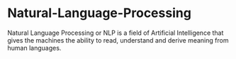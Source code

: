 # Natural-Language-Processing
Natural Language Processing or NLP is a field of Artificial Intelligence that gives the machines the ability to read, understand and derive meaning from human languages.

